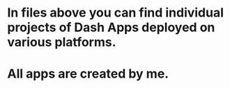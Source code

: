 # In files above you can find individual projects of Dash Apps deployed on various platforms.
# All apps are created by me.
